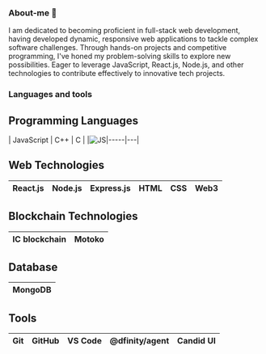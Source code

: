### About-me 👋
I am dedicated to becoming proficient in full-stack web development, having developed dynamic, responsive web applications to tackle complex software challenges. Through hands-on projects and competitive programming, I've honed my problem-solving skills to explore new possibilities. Eager to leverage JavaScript, React.js, Node.js, and other technologies to contribute effectively to innovative tech projects.

### Languages and tools
## Programming Languages
| JavaScript | C++ | C |
|![JS](/javascript.svg)|-----|---|

## Web Technologies
| React.js | Node.js | Express.js | HTML | CSS | Web3 |
|----------|---------|------------|------|-----|------|

## Blockchain Technologies
| IC blockchain | Motoko |
|----------------|--------|

## Database
| MongoDB |
|---------|

## Tools
| Git | GitHub | VS Code | @dfinity/agent | Candid UI |
|-----|--------|---------|----------------|-----------|


<!--
**Var2299/Var2299** is a ✨ _special_ ✨ repository because its `README.md` (this file) appears on your GitHub profile.

Here are some ideas to get you started:

- 🔭 I’m currently working on ...
- 🌱 I’m currently learning ...
- 👯 I’m looking to collaborate on ...
- 🤔 I’m looking for help with ...
- 💬 Ask me about ...
- 📫 How to reach me: ...
- 😄 Pronouns: ...
- ⚡ Fun fact: ...
-->

